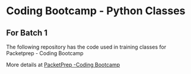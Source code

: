 # Coding Bootcamp - Python Classes 

## For Batch 1
The following repository has the code used in training classes for Packetprep - Coding Bootcamp

More details at [PacketPrep -Coding Bootcamp](https://packetprep.com/bootcamp)

